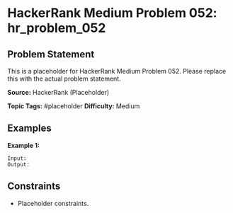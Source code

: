 # HackerRank Medium Problem 052: hr_problem_052

## Problem Statement

This is a placeholder for HackerRank Medium Problem 052.
Please replace this with the actual problem statement.

**Source:** HackerRank (Placeholder)

**Topic Tags:** #placeholder
**Difficulty:** Medium

## Examples

**Example 1:**

```
Input:
Output:
```

## Constraints

- Placeholder constraints.
